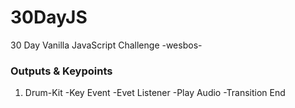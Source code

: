 # 30DayJS
30 Day Vanilla JavaScript Challenge -wesbos-  

### Outputs & Keypoints

1) Drum-Kit
    -Key Event 
    -Evet Listener
    -Play Audio
    -Transition End
